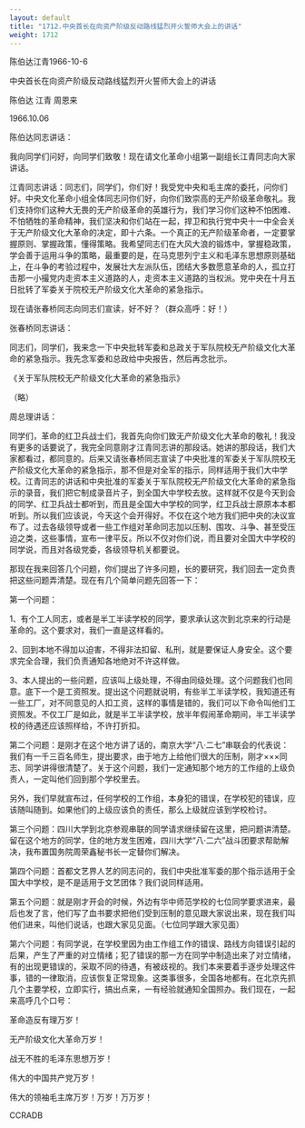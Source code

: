 ```yaml
---
layout: default
title: "1712.中央首长在向资产阶级反动路线猛烈开火誓师大会上的讲话"
weight: 1712
---
```


陈伯达江青1966-10-6

中央首长在向资产阶级反动路线猛烈开火誓师大会上的讲话

陈伯达 江青 周恩来

1966.10.06

陈伯达同志讲话：

我向同学们问好，向同学们致敬！现在请文化革命小组第一副组长江青同志向大家讲话。

江青同志讲话：同志们，同学们，你们好！我受党中央和毛主席的委托，问你们好。中央文化革命小组全体同志问你们好，向你们致崇高的无产阶级革命敬礼。我们支持你们这种大无畏的无产阶级革命的英雄行为，我们学习你们这种不怕困难、不怕牺牲的革命精神，我们坚决和你们站在一起，捍卫和执行党中央十一中全会关于无产阶级文化大革命的决定，即十六条。一个真正的无产阶级革命者，一定要掌握原则、掌握政策，懂得策略。我希望同志们在大风大浪的锻炼中，掌握稳政策，学会善于运用斗争的策略，最重要的是，在马克思列宁主义和毛泽东思想原则基础上，在斗争的考验过程中，发展壮大左派队伍，团结大多数愿意革命的人，孤立打击那一小撮党内走资本主义道路的人，走资本主义道路的当权派。党中央在十月五日批转了军委关于院校无产阶级文化大革命的紧急指示。

现在请张春桥同志向同志们宣读，好不好？（群众高呼：好！）

张春桥同志讲话：

同志们，同学们，我来念一下中央批转军委和总政关于军队院校无产阶级文化大革命的紧急指示。我先念军委和总政给中央报告，然后再念批示。

《关于军队院校无产阶级文化大革命的紧急指示》

（略）

周总理讲话：

同学们，革命的红卫兵战士们，我首先向你们致无产阶级文化大革命的敬礼！我没有更多的话要说了，我完全同意刚才江青同志讲的那段话。她讲的那段话，我们大家都看过，都同意的。后来又请张春桥同志宣读了中央批准的军委关于军队院校无产阶级文化大革命的紧急指示，那不但是对全军的指示，同样适用于我们大中学校。江青同志的讲话和中央批准的军委关于军队院校无产阶级文化大革命的紧急指示的录音，我们把它制成录音片子，到全国大中学校去放。这样就不仅是今天到会的同学、红卫兵战士都听到，而且是全国大中学校的同学，红卫兵战士原原本本都听到。所以我们应该说，今天这个会开得好。不仅在这个地方我们把中央的决议宣布了。过去各级领导或者一些工作组对革命同志加以压制、围攻、斗争、甚至受压迫之类，这些事情，宣布一律平反。所以不仅对你们说，而且要对全国大中学校的同学说，而且对各级党委，各级领导机关都要说。

那现在我来回答几个问题，你们提出了许多问题，长的要研究，我们回去一定负责把这些问题弄清楚。现在有几个简单问题先回答一下：

第一个问题：

1、有个工人同志，或者是半工半读学校的同学，要求承认这次到北京来的行动是革命的。这个要求对，我们一直是这样看的。

2、回到本地不得加以迫害，不得非法扣留、私刑，就是要保证人身安全。这个要求完全合理，我们负责通知各地绝对不许这样做。

3、本人提出的一些问题，应该叫上级处理，不得由同级处理。这个问题我们也同意。底下一个是工资照发。提出这个问题就说明，有些半工半读学校，我知道还有一些工厂，对不同意见的人扣工资，这样的事情是错的，我们可以下命令叫他们工资照发。不仅工厂是如此，就是半工半读学校，放半年假闹革命期间，半工半读学校的待遇还应该照样给，不许打折扣。

第二个问题：是刚才在这个地方讲了话的，南京大学“八·二七”串联会的代表说：我们有一千三百名师生，提出要求，由于地方上给他们很大的压制，刚才×××同志、同学讲得很清楚了。关于这个问题，我们一定通知那个地方的工作组的上级负责人，一定叫他们回到那个学校里去。

另外，我们早就宣布过，任何学校的工作组，本身犯的错误，在学校犯的错误，应该随叫随到。如果他们的上级应该负的责任，那么上级就应该到学校检讨。

第三个问题：四川大学到北京参观串联的同学请求继续留在这里，把问题讲清楚。留在这个地方的同学，住的地方发生困难，四川大学“八·二六”战斗团要求帮助解决，我布置国务院周荣鑫秘书长一定替你们解决。

第四个问题：首都文艺界人艺的同志问的，我们中央批准军委的那个指示适用于全国大中学校，是不是适用于文艺团体？我们说同样适用。

第五个问题：就是刚才开会的时候，外边有华中师范学校的七位同学要求进来，最后也发了言，他们写了血书要求把他们受到压制的意见跟大家说出来，现在我们叫他们进来，叫他们说话，也跟大家见见面。（七位同学跟大家见面）

第六个问题：有同学说，在学校里因为由工作组工作的错误、路线方向错误引起的后果，产生了严重的对立情绪；犯了错误的那一方在同学中制造出来了对立情绪，有的出现更错误的，采取不同的待遇，有被歧视的。我们本来要着手逐步处理这件事，错的一律取消，应该恢复正常现象。这类事很多，全国各地都有。在北京先抓几个主要学校，立即实行，搞出点来，一有经验就通知全国照办。我们现在，一起来高呼几个口号：

革命造反有理万岁！

无产阶级文化大革命万岁！

战无不胜的毛泽东思想万岁！

伟大的中国共产党万岁！

伟大的领袖毛主席万岁！万岁！万万岁！

CCRADB

